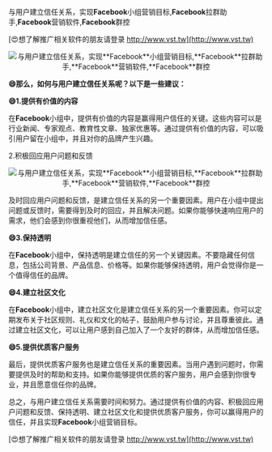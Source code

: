 与用户建立信任关系，实现**Facebook**小组营销目标,**Facebook**拉群助手,**Facebook**营销软件,**Facebook**群控

[😍想了解推广相关软件的朋友请登录 http://www.vst.tw](http://www.vst.tw)

 <center><img src="https://vst.tw/MP4/tuiguang/png/6.png" alt="与用户建立信任关系，实现**Facebook**小组营销目标,**Facebook**拉群助手,**Facebook**营销软件,**Facebook**群控"></center>

**😄那么，如何与用户建立信任关系呢？以下是一些建议：**

**😄1.提供有价值的内容**

在**Facebook**小组中，提供有价值的内容是赢得用户信任的关键。这些内容可以是行业新闻、专家观点、教育性文章、独家优惠等。通过提供有价值的内容，可以吸引用户留在小组中，并且对你的品牌产生兴趣。

2.积极回应用户问题和反馈

 <center><img src="https://vst.tw/MP4/tuiguang/png/3.png" alt="与用户建立信任关系，实现**Facebook**小组营销目标,**Facebook**拉群助手,**Facebook**营销软件,**Facebook**群控"></center>

及时回应用户问题和反馈，是建立信任关系的另一个重要因素。用户在小组中提出问题或反馈时，需要得到及时的回应，并且解决问题。如果你能够快速响应用户的需求，他们会感到你很重视他们，从而增加信任感。

**😄3.保持透明**

在**Facebook**小组中，保持透明是建立信任的另一个关键因素。不要隐藏任何信息，包括公司背景、产品信息、价格等。如果你能够保持透明，用户会觉得你是一个值得信任的品牌。

**😄4.建立社区文化**

在**Facebook**小组中，建立社区文化是建立信任关系的另一个重要因素。你可以定期发布关于社区规则、礼仪和文化的帖子，鼓励用户参与讨论，并且尊重彼此。通过建立社区文化，可以让用户感到自己加入了一个友好的群体，从而增加信任感。

**😄5.提供优质客户服务**

最后，提供优质客户服务也是建立信任关系的重要因素。当用户遇到问题时，你需要提供及时的帮助和支持。如果你能够提供优质的客户服务，用户会感到你很专业，并且愿意信任你的品牌。

总之，与用户建立信任关系需要时间和努力。通过提供有价值的内容、积极回应用户问题和反馈、保持透明、建立社区文化和提供优质客户服务，你可以赢得用户的信任，并且实现**Facebook**小组营销目标。

[😍想了解推广相关软件的朋友请登录 http://www.vst.tw](http://www.vst.tw)



